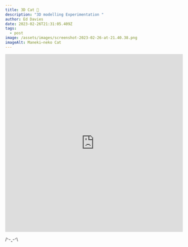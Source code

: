 ```yaml
---
title: 3D Cat 🦾
description: "3D modelling Experimentation "
author: Ed Davies
date: 2023-02-26T21:31:05.409Z
tags:
  - post
image: /assets/images/screenshot-2023-02-26-at-21.40.38.png
imageAlt: Maneki–neko Cat
---
```

<div class="sketchfab-embed-wrapper"> <iframe title="Cat" frameborder="0" allowfullscreen mozallowfullscreen="true" webkitallowfullscreen="true" allow="autoplay; fullscreen; xr-spatial-tracking" xr-spatial-tracking execution-while-out-of-viewport execution-while-not-rendered web-share width="568" height="568" src="https://sketchfab.com/models/93e29beb4796427c8b7a9d0827f9b77a/embed"> </iframe> </div>

/ᐠ-ꞈ-ᐟ\
